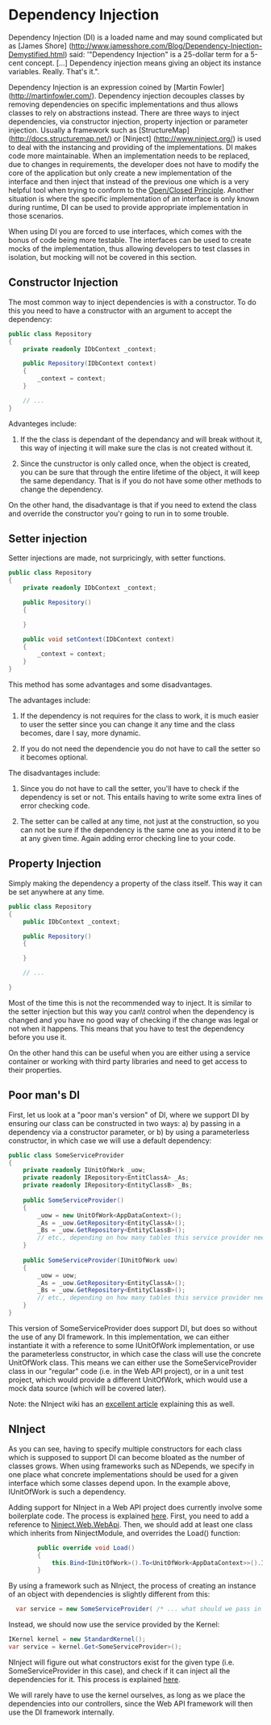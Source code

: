 # Dependency Injection

Dependency Injection (DI) is a loaded name and may sound complicated but as [James Shore] (http://www.jamesshore.com/Blog/Dependency-Injection-Demystified.html) said:
'"Dependency Injection" is a 25-dollar term for a 5-cent concept. [...] Dependency injection means giving an object its instance variables. Really. That's it.". 

Dependency Injection is an expression coined by [Martin Fowler] (http://martinfowler.com/). Dependency injection decouples classes by removing dependencies on specific implementations and thus allows classes to rely on abstractions instead. There are three ways to inject dependencies, via constructor injection, property injection or parameter injection. Usually a framework such as [StructureMap] (http://docs.structuremap.net/) or [Ninject] (http://www.ninject.org/) is used to deal with the instancing and providing of the implementations.
DI makes code more maintainable. When an implementation needs to be replaced, due to changes in requirements, the developer does not have to modify the core of the application but only create a new implementation of the interface and then inject that instead of the previous one which is a very helpful tool when trying to conform to the [Open/Closed Principle](http://en.wikipedia.org/wiki/SOLID_(object-oriented_design)). Another situation is where the specific implementation of an interface is only known during runtime, DI can be used to provide appropriate implementation in those scenarios.

When using DI you are forced to use interfaces, which comes with the bonus of code being more testable. The interfaces can be used to create mocks of the implementation, thus allowing developers to test classes in isolation, but mocking will not be covered in this section.

## Constructor Injection

The most common way to inject dependencies is with a constructor. To do this you need to have a constructor with an argument to accept the dependency:

```c#
public class Repository
{
    private readonly IDbContext _context;

    public Repository(IDbContext context)
    {
        _context = context;
    }

    // ...
}
```

Advanteges include:

1. If the the class is dependant of the dependancy and will break without it, this way of injecting it will make sure the clas is not created without it.

2. Since the cunstructor is only called once, when the object is created, you can be sure that through the entire lifetime of the object, it will keep the same dependancy. That is if you do not have some other methods to change the dependency.

On the other hand, the disadvantage is that if you need to extend the class and override the constructor you'r going to run in to some trouble.

## Setter injection

Setter injections are made, not surpricingly, with setter functions.

```c#
public class Repository
{
    private readonly IDbContext _context;

    public Repository()
    {

    }

    public void setContext(IDbContext context)
    {
        _context = context;
    }
}
```

This method has some advantages and some disadvantages.

The advantages include:

1. If the dependency is not requires for the class to work, it is much easier to user the setter since you can change it any time and the class becomes, dare I say, more dynamic.

2. If you do not need the dependencie you do not have to call the setter so it becomes optional.

The disadvantages include:

1. Since you do not have to call the setter, you'll have to check if the dependency is set or not. This entails having to write some extra lines of error checking code.

2. The setter can be called at any time, not just at the construction, so you can not be sure if the dependency is the same one as you intend it to be at any given time. Again adding error checking line to your code.

## Property Injection

Simply making the dependency a property of the class itself. This way it can be set anywhere at any time.

```c#
public class Repository
{
    public IDbContext _context;

    public Repository()
    {

    }

    // ...

}
```

Most of the time this is not the recommended way to inject. It is similar to the setter injection but this way you can\t control when the dependency is changed and you have no good way of checking if the change was legal or not when it happens.
This means that you have to test the dependency before you use it.

On the other hand this can be useful when you are either using a service container or working with third party libraries and need to get access to their properties.


## Poor man's DI

First, let us look at a "poor man's version" of DI, where we support DI by ensuring our class can be constructed
in two ways: a) by passing in a dependency via a constructor parameter, or  b) by using a parameterless constructor,
in which case we will use a default dependency:

```c#
public class SomeServiceProvider
{
    private readonly IUnitOfWork _uow;
    private readonly IRepository<EntitClassA> _As;
    private readonly IRepository<EntityClassB> _Bs;
    
    public SomeServiceProvider()
    {
        _uow = new UnitOfWork<AppDataContext>();
        _As = _uow.GetRepository<EntityClassA>();
        _Bs = _uow.GetRepository<EntityClassB>();
        // etc., depending on how many tables this service provider needs access to
    }
    
    public SomeServiceProvider(IUnitOfWork uow)
    {
        _uow = uow;
        _As = _uow.GetRepository<EntityClassA>();
        _Bs = _uow.GetRepository<EntityClassB>();
        // etc., depending on how many tables this service provider needs access to
    }
}
```
This version of SomeServiceProvider does support DI, but does so without the use of any DI framework.
In this implementation, we can either instantiate it with a reference to some IUnitOfWork 
implementation, or use the parameterless constructor, in which case the class will use the concrete 
UnitOfWork<DataContext> class. This means we can either use the SomeServiceProvider class in our "regular" code
(i.e. in the Web API project), or in a unit test project, which would provide a different UnitOfWork, which would
use a mock data source (which will be covered later).

Note: the NInject wiki has an [excellent article](https://github.com/ninject/ninject/wiki/Dependency-Injection-By-Hand) explaining this as well.

## NInject

As you can see, having to specify multiple constructors for each class which is supposed to support DI can
become bloated as the number of classes grows. When using frameworks such as NDepends, we specify in one place
what concrete implementations should be used for a given interface which some classes depend upon. In the example 
above, IUnitOfWork is such a dependency.

Adding support for NInject in a Web API project does currently involve some boilerplate code. The process is explained
[here](http://www.peterprovost.org/blog/2012/06/19/adding-ninject-to-web-api/). First, you need to add a reference to [Ninject.Web.WebApi](https://www.nuget.org/packages/Ninject.Web.WebApi/3.2.0). Then, we should add at least one class
which inherits from NinjectModule, and overrides the Load() function:

```c#
        public override void Load()
        {
            this.Bind<IUnitOfWork>().To<UnitOfWork<AppDataContext>>().InRequestScope();
        }
```
By using a framework such as NInject, the process of creating an instance of an object with dependencies is 
slightly different from this:

```c#
  var service = new SomeServiceProvider( /* ... what should we pass in here?? ...*/ );
```

Instead, we should now use the service provided by the Kernel:

```c#
IKernel kernel = new StandardKernel();
var service = kernel.Get<SomeServiceProvider>();
```
NInject will figure out what constructors exist for the given type (i.e. SomeServiceProvider in this case), and check 
if it can inject all the dependencies for it. This process is explained [here](https://github.com/ninject/ninject/wiki/Dependency-Injection-With-Ninject).

We will rarely have to use the kernel ourselves, as long as we place the dependencies into our controllers, since the 
Web API framework will then use the DI framework internally.
